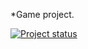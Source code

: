 \*Game project.

[![Project status](https://github.com/IgorShayderov/fairy-world/actions/workflows/project-check.yml/badge.svg)](https://github.com/IgorShayderov/fairy-world/actions)
